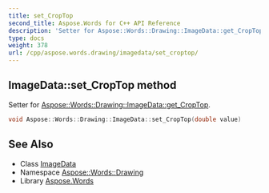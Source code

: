 ```yaml
---
title: set_CropTop
second_title: Aspose.Words for C++ API Reference
description: 'Setter for Aspose::Words::Drawing::ImageData::get_CropTop.'
type: docs
weight: 378
url: /cpp/aspose.words.drawing/imagedata/set_croptop/
---
```

## ImageData::set_CropTop method


Setter for [Aspose::Words::Drawing::ImageData::get_CropTop](../get_croptop/).

```cpp
void Aspose::Words::Drawing::ImageData::set_CropTop(double value)
```

## See Also

* Class [ImageData](../)
* Namespace [Aspose::Words::Drawing](../../)
* Library [Aspose.Words](../../../)
